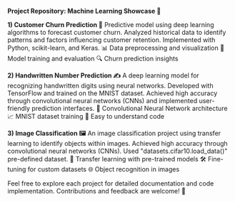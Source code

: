 **Project Repository: Machine Learning Showcase 🚀**

**1) Customer Churn Prediction 💼**
Predictive model using deep learning algorithms to forecast customer churn. Analyzed historical data to identify patterns and factors influencing customer retention. Implemented with Python, scikit-learn, and Keras.
📊 Data preprocessing and visualization
🤖 Model training and evaluation
🔍 Churn prediction insights


**2) Handwritten Number Prediction ✍️**
A deep learning model for recognizing handwritten digits using neural networks. Developed with TensorFlow and trained on the MNIST dataset. Achieved high accuracy through convolutional neural networks (CNNs) and implemented user-friendly prediction interfaces.
🧠 Convolutional Neural Network architecture
📈 MNIST dataset training
🎨 Easy to understand code


**3) Image Classification 🖼️**
An image classification project using transfer learning to identify objects within images. Achieved high accuracy through convolutional neural networks (CNNs). Used "datasets.cifar10.load_data()" pre-defined dataset.
🔄 Transfer learning with pre-trained models
🛠️ Fine-tuning for custom datasets
🌐 Object recognition in images


Feel free to explore each project for detailed documentation and code implementation. Contributions and feedback are welcome! 🙌
